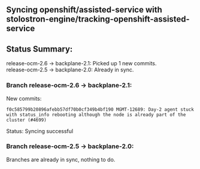 ## Syncing openshift/assisted-service with stolostron-engine/tracking-openshift-assisted-service

## Status Summary:

release-ocm-2.6 -> backplane-2.1: Picked up 1 new commits.  
release-ocm-2.5 -> backplane-2.0: Already in sync.  

### Branch release-ocm-2.6 -> backplane-2.1:

New commits:

```
f0c585799b20896afebb57df70b0cf349b4bf190 MGMT-12689: Day-2 agent stuck with status_info rebooting although the node is already part of the cluster (#4699)
```

Status: Syncing successful

### Branch release-ocm-2.5 -> backplane-2.0:

Branches are already in sync, nothing to do.
